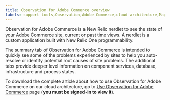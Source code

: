 ```yaml
---
title: Observation for Adobe Commerce overview
labels: support tools,Observation,Adobe Commerce,cloud architecture,Magento
---
```


Observation for Adobe Commerce is a New Relic nerdlet to see the state of your Adobe Commerce site, current or past time views. A nerdlet is a custom application built with New Relic One programmability.

The summary tab of Observation for Adobe Commerce is intended to quickly see some of the problems experienced by sites to help you auto-resolve or identify potential root causes of site problems. The additional tabs provide deeper level information on component services, database, infrastructure and process states.

To download the complete article about how to use Observation for Adobe Commerce on our cloud architecture, go to [Use Observation for Adobe Commerce](https://support.magento.com/hc/en-us/articles/4402379845901-Use-Observation-for-Adobe-Commerce) page (**you must be signed-in to view it**).  
